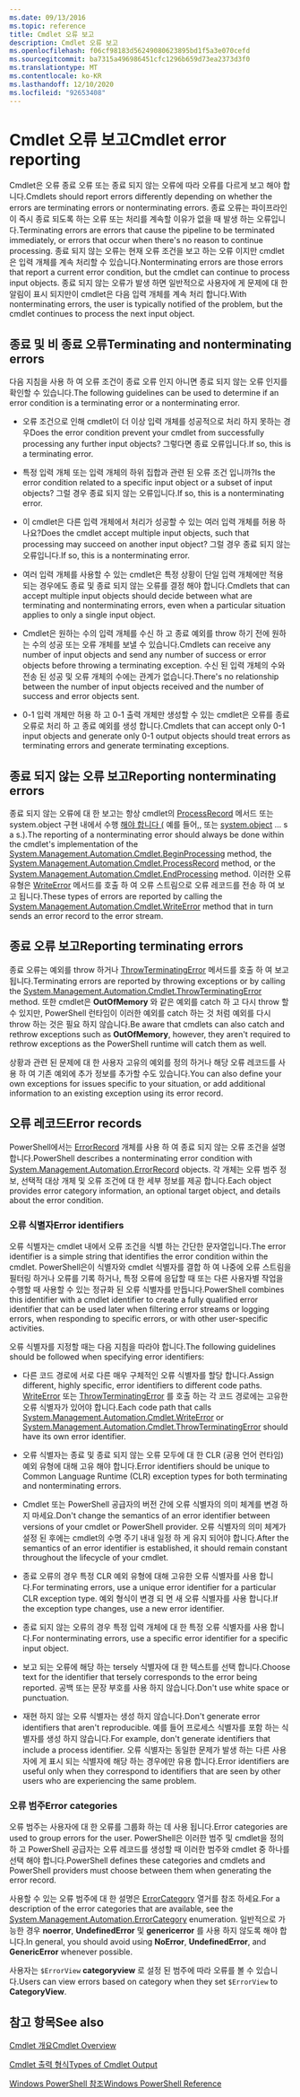 ```yaml
---
ms.date: 09/13/2016
ms.topic: reference
title: Cmdlet 오류 보고
description: Cmdlet 오류 보고
ms.openlocfilehash: f06cf98183d56249080623895bd1f5a3e070cefd
ms.sourcegitcommit: ba7315a496986451cfc1296b659d73ea2373d3f0
ms.translationtype: MT
ms.contentlocale: ko-KR
ms.lasthandoff: 12/10/2020
ms.locfileid: "92653408"
---
```

# <a name="cmdlet-error-reporting"></a><span data-ttu-id="e793d-103">Cmdlet 오류 보고</span><span class="sxs-lookup"><span data-stu-id="e793d-103">Cmdlet error reporting</span></span>

<span data-ttu-id="e793d-104">Cmdlet은 오류 종료 오류 또는 종료 되지 않는 오류에 따라 오류를 다르게 보고 해야 합니다.</span><span class="sxs-lookup"><span data-stu-id="e793d-104">Cmdlets should report errors differently depending on whether the errors are terminating errors or nonterminating errors.</span></span> <span data-ttu-id="e793d-105">종료 오류는 파이프라인이 즉시 종료 되도록 하는 오류 또는 처리를 계속할 이유가 없을 때 발생 하는 오류입니다.</span><span class="sxs-lookup"><span data-stu-id="e793d-105">Terminating errors are errors that cause the pipeline to be terminated immediately, or errors that occur when there's no reason to continue processing.</span></span> <span data-ttu-id="e793d-106">종료 되지 않는 오류는 현재 오류 조건을 보고 하는 오류 이지만 cmdlet은 입력 개체를 계속 처리할 수 있습니다.</span><span class="sxs-lookup"><span data-stu-id="e793d-106">Nonterminating errors are those errors that report a current error condition, but the cmdlet can continue to process input objects.</span></span> <span data-ttu-id="e793d-107">종료 되지 않는 오류가 발생 하면 일반적으로 사용자에 게 문제에 대 한 알림이 표시 되지만이 cmdlet은 다음 입력 개체를 계속 처리 합니다.</span><span class="sxs-lookup"><span data-stu-id="e793d-107">With nonterminating errors, the user is typically notified of the problem, but the cmdlet continues to process the next input object.</span></span>

## <a name="terminating-and-nonterminating-errors"></a><span data-ttu-id="e793d-108">종료 및 비 종료 오류</span><span class="sxs-lookup"><span data-stu-id="e793d-108">Terminating and nonterminating errors</span></span>

<span data-ttu-id="e793d-109">다음 지침을 사용 하 여 오류 조건이 종료 오류 인지 아니면 종료 되지 않는 오류 인지를 확인할 수 있습니다.</span><span class="sxs-lookup"><span data-stu-id="e793d-109">The following guidelines can be used to determine if an error condition is a terminating error or a nonterminating error.</span></span>

- <span data-ttu-id="e793d-110">오류 조건으로 인해 cmdlet이 더 이상 입력 개체를 성공적으로 처리 하지 못하는 경우</span><span class="sxs-lookup"><span data-stu-id="e793d-110">Does the error condition prevent your cmdlet from successfully processing any further input objects?</span></span> <span data-ttu-id="e793d-111">그렇다면 종료 오류입니다.</span><span class="sxs-lookup"><span data-stu-id="e793d-111">If so, this is a terminating error.</span></span>

- <span data-ttu-id="e793d-112">특정 입력 개체 또는 입력 개체의 하위 집합과 관련 된 오류 조건 입니까?</span><span class="sxs-lookup"><span data-stu-id="e793d-112">Is the error condition related to a specific input object or a subset of input objects?</span></span> <span data-ttu-id="e793d-113">그럴 경우 종료 되지 않는 오류입니다.</span><span class="sxs-lookup"><span data-stu-id="e793d-113">If so, this is a nonterminating error.</span></span>

- <span data-ttu-id="e793d-114">이 cmdlet은 다른 입력 개체에서 처리가 성공할 수 있는 여러 입력 개체를 허용 하나요?</span><span class="sxs-lookup"><span data-stu-id="e793d-114">Does the cmdlet accept multiple input objects, such that processing may succeed on another input object?</span></span> <span data-ttu-id="e793d-115">그럴 경우 종료 되지 않는 오류입니다.</span><span class="sxs-lookup"><span data-stu-id="e793d-115">If so, this is a nonterminating error.</span></span>

- <span data-ttu-id="e793d-116">여러 입력 개체를 사용할 수 있는 cmdlet은 특정 상황이 단일 입력 개체에만 적용 되는 경우에도 종료 및 종료 되지 않는 오류를 결정 해야 합니다.</span><span class="sxs-lookup"><span data-stu-id="e793d-116">Cmdlets that can accept multiple input objects should decide between what are terminating and nonterminating errors, even when a particular situation applies to only a single input object.</span></span>

- <span data-ttu-id="e793d-117">Cmdlet은 원하는 수의 입력 개체를 수신 하 고 종료 예외를 throw 하기 전에 원하는 수의 성공 또는 오류 개체를 보낼 수 있습니다.</span><span class="sxs-lookup"><span data-stu-id="e793d-117">Cmdlets can receive any number of input objects and send any number of success or error objects before throwing a terminating exception.</span></span> <span data-ttu-id="e793d-118">수신 된 입력 개체의 수와 전송 된 성공 및 오류 개체의 수에는 관계가 없습니다.</span><span class="sxs-lookup"><span data-stu-id="e793d-118">There's no relationship between the number of input objects received and the number of success and error objects sent.</span></span>

- <span data-ttu-id="e793d-119">0-1 입력 개체만 허용 하 고 0-1 출력 개체만 생성할 수 있는 cmdlet은 오류를 종료 오류로 처리 하 고 종료 예외를 생성 합니다.</span><span class="sxs-lookup"><span data-stu-id="e793d-119">Cmdlets that can accept only 0-1 input objects and generate only 0-1 output objects should treat errors as terminating errors and generate terminating exceptions.</span></span>

## <a name="reporting-nonterminating-errors"></a><span data-ttu-id="e793d-120">종료 되지 않는 오류 보고</span><span class="sxs-lookup"><span data-stu-id="e793d-120">Reporting nonterminating errors</span></span>

<span data-ttu-id="e793d-121">종료 되지 않는 오류에 대 한 보고는 항상 cmdlet의 [ProcessRecord](/dotnet/api/System.Management.Automation.Cmdlet.ProcessRecord) 메서드 또는 system.object 구현 내에서 수행 [해야 합니다 (](/dotnet/api/System.Management.Automation.Cmdlet.BeginProcessing) 예를 들어,, 또는 [system.object](/dotnet/api/System.Management.Automation.Cmdlet.EndProcessing) ... s a s.).</span><span class="sxs-lookup"><span data-stu-id="e793d-121">The reporting of a nonterminating error should always be done within the cmdlet's implementation of the [System.Management.Automation.Cmdlet.BeginProcessing](/dotnet/api/System.Management.Automation.Cmdlet.BeginProcessing) method, the [System.Management.Automation.Cmdlet.ProcessRecord](/dotnet/api/System.Management.Automation.Cmdlet.ProcessRecord) method, or the [System.Management.Automation.Cmdlet.EndProcessing](/dotnet/api/System.Management.Automation.Cmdlet.EndProcessing) method.</span></span> <span data-ttu-id="e793d-122">이러한 오류 유형은 [WriteError](/dotnet/api/System.Management.Automation.Cmdlet.WriteError) 메서드를 호출 하 여 오류 스트림으로 오류 레코드를 전송 하 여 보고 됩니다.</span><span class="sxs-lookup"><span data-stu-id="e793d-122">These types of errors are reported by calling the [System.Management.Automation.Cmdlet.WriteError](/dotnet/api/System.Management.Automation.Cmdlet.WriteError) method that in turn sends an error record to the error stream.</span></span>

## <a name="reporting-terminating-errors"></a><span data-ttu-id="e793d-123">종료 오류 보고</span><span class="sxs-lookup"><span data-stu-id="e793d-123">Reporting terminating errors</span></span>

<span data-ttu-id="e793d-124">종료 오류는 예외를 throw 하거나 [ThrowTerminatingError](/dotnet/api/System.Management.Automation.Cmdlet.ThrowTerminatingError) 메서드를 호출 하 여 보고 됩니다.</span><span class="sxs-lookup"><span data-stu-id="e793d-124">Terminating errors are reported by throwing exceptions or by calling the [System.Management.Automation.Cmdlet.ThrowTerminatingError](/dotnet/api/System.Management.Automation.Cmdlet.ThrowTerminatingError) method.</span></span> <span data-ttu-id="e793d-125">또한 cmdlet은 **OutOfMemory** 와 같은 예외를 catch 하 고 다시 throw 할 수 있지만, PowerShell 런타임이 이러한 예외를 catch 하는 것 처럼 예외를 다시 throw 하는 것은 필요 하지 않습니다.</span><span class="sxs-lookup"><span data-stu-id="e793d-125">Be aware that cmdlets can also catch and rethrow exceptions such as **OutOfMemory**, however, they aren't required to rethrow exceptions as the PowerShell runtime will catch them as well.</span></span>

<span data-ttu-id="e793d-126">상황과 관련 된 문제에 대 한 사용자 고유의 예외를 정의 하거나 해당 오류 레코드를 사용 하 여 기존 예외에 추가 정보를 추가할 수도 있습니다.</span><span class="sxs-lookup"><span data-stu-id="e793d-126">You can also define your own exceptions for issues specific to your situation, or add additional information to an existing exception using its error record.</span></span>

## <a name="error-records"></a><span data-ttu-id="e793d-127">오류 레코드</span><span class="sxs-lookup"><span data-stu-id="e793d-127">Error records</span></span>

<span data-ttu-id="e793d-128">PowerShell에서는 [ErrorRecord](/dotnet/api/System.Management.Automation.ErrorRecord) 개체를 사용 하 여 종료 되지 않는 오류 조건을 설명 합니다.</span><span class="sxs-lookup"><span data-stu-id="e793d-128">PowerShell describes a nonterminating error condition with [System.Management.Automation.ErrorRecord](/dotnet/api/System.Management.Automation.ErrorRecord) objects.</span></span> <span data-ttu-id="e793d-129">각 개체는 오류 범주 정보, 선택적 대상 개체 및 오류 조건에 대 한 세부 정보를 제공 합니다.</span><span class="sxs-lookup"><span data-stu-id="e793d-129">Each object provides error category information, an optional target object, and details about the error condition.</span></span>

### <a name="error-identifiers"></a><span data-ttu-id="e793d-130">오류 식별자</span><span class="sxs-lookup"><span data-stu-id="e793d-130">Error identifiers</span></span>

<span data-ttu-id="e793d-131">오류 식별자는 cmdlet 내에서 오류 조건을 식별 하는 간단한 문자열입니다.</span><span class="sxs-lookup"><span data-stu-id="e793d-131">The error identifier is a simple string that identifies the error condition within the cmdlet.</span></span>
<span data-ttu-id="e793d-132">PowerShell은이 식별자와 cmdlet 식별자를 결합 하 여 나중에 오류 스트림을 필터링 하거나 오류를 기록 하거나, 특정 오류에 응답할 때 또는 다른 사용자별 작업을 수행할 때 사용할 수 있는 정규화 된 오류 식별자를 만듭니다.</span><span class="sxs-lookup"><span data-stu-id="e793d-132">PowerShell combines this identifier with a cmdlet identifier to create a fully qualified error identifier that can be used later when filtering error streams or logging errors, when responding to specific errors, or with other user-specific activities.</span></span>

<span data-ttu-id="e793d-133">오류 식별자를 지정할 때는 다음 지침을 따라야 합니다.</span><span class="sxs-lookup"><span data-stu-id="e793d-133">The following guidelines should be followed when specifying error identifiers:</span></span>

- <span data-ttu-id="e793d-134">다른 코드 경로에 서로 다른 매우 구체적인 오류 식별자를 할당 합니다.</span><span class="sxs-lookup"><span data-stu-id="e793d-134">Assign different, highly specific, error identifiers to different code paths.</span></span> <span data-ttu-id="e793d-135">[WriteError](/dotnet/api/System.Management.Automation.Cmdlet.WriteError) 또는 [ThrowTerminatingError](/dotnet/api/System.Management.Automation.Cmdlet.ThrowTerminatingError) 를 호출 하는 각 코드 경로에는 고유한 오류 식별자가 있어야 합니다.</span><span class="sxs-lookup"><span data-stu-id="e793d-135">Each code path that calls [System.Management.Automation.Cmdlet.WriteError](/dotnet/api/System.Management.Automation.Cmdlet.WriteError) or [System.Management.Automation.Cmdlet.ThrowTerminatingError](/dotnet/api/System.Management.Automation.Cmdlet.ThrowTerminatingError) should have its own error identifier.</span></span>

- <span data-ttu-id="e793d-136">오류 식별자는 종료 및 종료 되지 않는 오류 모두에 대 한 CLR (공용 언어 런타임) 예외 유형에 대해 고유 해야 합니다.</span><span class="sxs-lookup"><span data-stu-id="e793d-136">Error identifiers should be unique to Common Language Runtime (CLR) exception types for both terminating and nonterminating errors.</span></span>

- <span data-ttu-id="e793d-137">Cmdlet 또는 PowerShell 공급자의 버전 간에 오류 식별자의 의미 체계를 변경 하지 마세요.</span><span class="sxs-lookup"><span data-stu-id="e793d-137">Don't change the semantics of an error identifier between versions of your cmdlet or PowerShell provider.</span></span> <span data-ttu-id="e793d-138">오류 식별자의 의미 체계가 설정 된 후에는 cmdlet의 수명 주기 내내 일정 하 게 유지 되어야 합니다.</span><span class="sxs-lookup"><span data-stu-id="e793d-138">After the semantics of an error identifier is established, it should remain constant throughout the lifecycle of your cmdlet.</span></span>

- <span data-ttu-id="e793d-139">종료 오류의 경우 특정 CLR 예외 유형에 대해 고유한 오류 식별자를 사용 합니다.</span><span class="sxs-lookup"><span data-stu-id="e793d-139">For terminating errors, use a unique error identifier for a particular CLR exception type.</span></span> <span data-ttu-id="e793d-140">예외 형식이 변경 되 면 새 오류 식별자를 사용 합니다.</span><span class="sxs-lookup"><span data-stu-id="e793d-140">If the exception type changes, use a new error identifier.</span></span>

- <span data-ttu-id="e793d-141">종료 되지 않는 오류의 경우 특정 입력 개체에 대 한 특정 오류 식별자를 사용 합니다.</span><span class="sxs-lookup"><span data-stu-id="e793d-141">For nonterminating errors, use a specific error identifier for a specific input object.</span></span>

- <span data-ttu-id="e793d-142">보고 되는 오류에 해당 하는 tersely 식별자에 대 한 텍스트를 선택 합니다.</span><span class="sxs-lookup"><span data-stu-id="e793d-142">Choose text for the identifier that tersely corresponds to the error being reported.</span></span> <span data-ttu-id="e793d-143">공백 또는 문장 부호를 사용 하지 않습니다.</span><span class="sxs-lookup"><span data-stu-id="e793d-143">Don't use white space or punctuation.</span></span>

- <span data-ttu-id="e793d-144">재현 하지 않는 오류 식별자는 생성 하지 않습니다.</span><span class="sxs-lookup"><span data-stu-id="e793d-144">Don't generate error identifiers that aren't reproducible.</span></span> <span data-ttu-id="e793d-145">예를 들어 프로세스 식별자를 포함 하는 식별자를 생성 하지 않습니다.</span><span class="sxs-lookup"><span data-stu-id="e793d-145">For example, don't generate identifiers that include a process identifier.</span></span> <span data-ttu-id="e793d-146">오류 식별자는 동일한 문제가 발생 하는 다른 사용자에 게 표시 되는 식별자에 해당 하는 경우에만 유용 합니다.</span><span class="sxs-lookup"><span data-stu-id="e793d-146">Error identifiers are useful only when they correspond to identifiers that are seen by other users who are experiencing the same problem.</span></span>

### <a name="error-categories"></a><span data-ttu-id="e793d-147">오류 범주</span><span class="sxs-lookup"><span data-stu-id="e793d-147">Error categories</span></span>

<span data-ttu-id="e793d-148">오류 범주는 사용자에 대 한 오류를 그룹화 하는 데 사용 됩니다.</span><span class="sxs-lookup"><span data-stu-id="e793d-148">Error categories are used to group errors for the user.</span></span> <span data-ttu-id="e793d-149">PowerShell은 이러한 범주 및 cmdlet을 정의 하 고 PowerShell 공급자는 오류 레코드를 생성할 때 이러한 범주와 cmdlet 중 하나를 선택 해야 합니다.</span><span class="sxs-lookup"><span data-stu-id="e793d-149">PowerShell defines these categories and cmdlets and PowerShell providers must choose between them when generating the error record.</span></span>

<span data-ttu-id="e793d-150">사용할 수 있는 오류 범주에 대 한 설명은 [ErrorCategory](/dotnet/api/System.Management.Automation.ErrorCategory) 열거를 참조 하세요.</span><span class="sxs-lookup"><span data-stu-id="e793d-150">For a description of the error categories that are available, see the [System.Management.Automation.ErrorCategory](/dotnet/api/System.Management.Automation.ErrorCategory) enumeration.</span></span> <span data-ttu-id="e793d-151">일반적으로 가능한 경우 **noerror**, **UndefinedError** 및 **genericerror** 를 사용 하지 않도록 해야 합니다.</span><span class="sxs-lookup"><span data-stu-id="e793d-151">In general, you should avoid using **NoError**, **UndefinedError**, and **GenericError** whenever possible.</span></span>

<span data-ttu-id="e793d-152">사용자는 `$ErrorView` **categoryview** 로 설정 된 범주에 따라 오류를 볼 수 있습니다.</span><span class="sxs-lookup"><span data-stu-id="e793d-152">Users can view errors based on category when they set `$ErrorView` to **CategoryView**.</span></span>

## <a name="see-also"></a><span data-ttu-id="e793d-153">참고 항목</span><span class="sxs-lookup"><span data-stu-id="e793d-153">See also</span></span>

[<span data-ttu-id="e793d-154">Cmdlet 개요</span><span class="sxs-lookup"><span data-stu-id="e793d-154">Cmdlet Overview</span></span>](./cmdlet-overview.md)

[<span data-ttu-id="e793d-155">Cmdlet 출력 형식</span><span class="sxs-lookup"><span data-stu-id="e793d-155">Types of Cmdlet Output</span></span>](./types-of-cmdlet-output.md)

[<span data-ttu-id="e793d-156">Windows PowerShell 참조</span><span class="sxs-lookup"><span data-stu-id="e793d-156">Windows PowerShell Reference</span></span>](../windows-powershell-reference.md)

